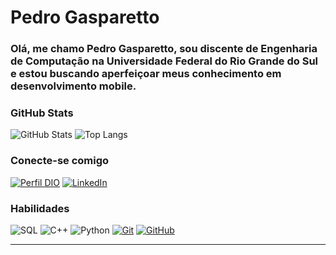 # Pedro Gasparetto

### Olá, me chamo Pedro Gasparetto, sou discente de Engenharia de Computação na Universidade Federal do Rio Grande do Sul e estou buscando aperfeiçoar meus conhecimento em desenvolvimento mobile.


### GitHub Stats
![GitHub Stats](https://github-readme-stats.vercel.app/api?username=PedroGasparetto&theme=transparent&bg_color=000&border_color=30A3DC&show_icons=true&icon_color=30A3DC&title_color=E94D5F&text_color=FFF)
![Top Langs](https://github-readme-stats-git-masterrstaa-rickstaa.vercel.app/api/top-langs/?username=PedroGasparetto&layout=compact&bg_color=000&border_color=30A3DC&title_color=E94D5F&text_color=FFF)



### Conecte-se comigo
[![Perfil DIO](https://img.shields.io/badge/-Meu%20Perfil%20na%20DIO-30A3DC?style=for-the-badge)](https://web.dio.me/users/pedrogasparetto16)
[![LinkedIn](https://img.shields.io/badge/-LinkedIn-000?style=for-the-badge&logo=linkedin&logoColor=30A3DC)](https://www.linkedin.com/in/pedrogasparetto/)


### Habilidades

![SQL](https://img.shields.io/badge/SQL-000?style=for-the-badge&logo=css3&logoColor=E94D5F)
![C++](https://img.shields.io/badge/c++-000?style=for-the-badge&logo=javascript&logoColor=30A3DC)
![Python](https://img.shields.io/badge/Python-000?style=for-the-badge&logo=python&logoColor=green)
[![Git](https://img.shields.io/badge/Git-000?style=for-the-badge&logo=git&logoColor=E94D5F)](https://git-scm.com/doc) 
[![GitHub](https://img.shields.io/badge/GitHub-000?style=for-the-badge&logo=github&logoColor=30A3DC)](https://docs.github.com/)






---

